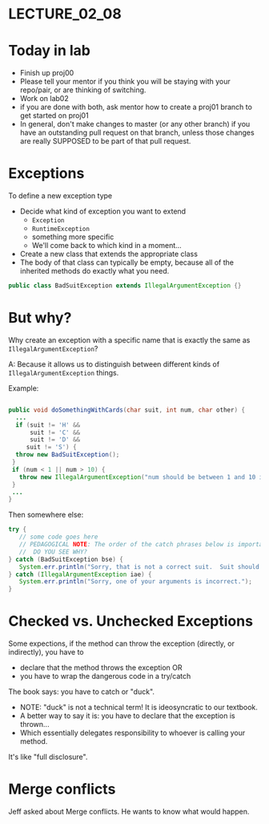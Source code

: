 # LECTURE_02_08

# Today in lab

* Finish up proj00
* Please tell your mentor if you think you will be staying with your repo/pair, or are thinking of switching.
* Work on lab02
* if you are done with both, ask mentor how to create a proj01 branch to get started on proj01
* In general, don't make changes to master (or any other branch) if you have an outstanding pull request on that branch,
    unless those changes are really SUPPOSED to be part of that pull request.

# Exceptions

To define a new exception type

* Decide what kind of exception you want to extend
    * `Exception`
    * `RuntimeException`
    * something more specific
    * We'll come back to which kind in a moment...
* Create a new class that extends the appropriate class
* The body of that class can typically be empty, because
   all of the inherited methods do exactly what you need.
 
```java
public class BadSuitException extends IllegalArgumentException {}
```


# But why?

Why create an exception with a specific name that is exactly the same
as `IllegalArgumentException`?

A: Because it allows us to distinguish between different kinds of `IllegalArgumentException` things.

Example:

```java

public void doSomethingWithCards(char suit, int num, char other) {
  ...
  if (suit != 'H' &&
      suit != 'C' &&
      suit != 'D' &&
     suit != 'S') {
  throw new BadSuitException();
 }
 if (num < 1 || num > 10) {
   throw new IllegalArgumentException("num should be between 1 and 10 inclusive");
 }
 ...
}
```

Then somewhere else:

```java
try {
   // some code goes here
   // PEDAGOGICAL NOTE: The order of the catch phrases below is important.
   //  DO YOU SEE WHY?
} catch (BadSuitException bse) {
   System.err.println("Sorry, that is not a correct suit.  Suit should be H,D,C or S");
} catch (IllegalArgumentException iae) {
   System.err.println("Sorry, one of your arguments is incorrect.");
}
```

# Checked vs. Unchecked Exceptions

Some expections, if the method can throw the exception (directly, or indirectly), you have to
* declare that the method throws the exception OR
* you have to wrap the dangerous code in a try/catch

The book says: you have to catch or "duck".
* NOTE: "duck" is not a technical term!  It is ideosyncratic to our textbook.
* A better way to say it is: you have to declare that the exception is thrown...
* Which essentially delegates responsibility to whoever is calling your method.

It's like "full disclosure".

# Merge conflicts

Jeff asked about Merge conflicts.
He wants to know what would happen.

